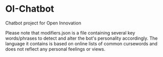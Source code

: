 # OI-Chatbot
Chatbot project for Open Innovation

Please note that modifiers.json is a file containing several key words/phrases to detect and alter the bot's personality accordingly. The language it contains is based on online lists of common cursewords and does not reflect any personal feelings or views.
